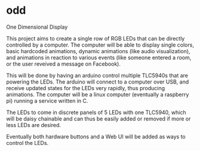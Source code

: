 odd
===

One Dimensional Display

This project aims to create a single row of RGB LEDs that can be directly controlled by a computer. The computer will be able to display single colors, basic hardcoded animations, dynamic animations (like audio visualization), and animations in reaction to various events (like someone entered a room, or the user reveived a message on Facebook).

This will be done by having an arduino control multiple TLC5940s that are powering the LEDs. The arduino will connect to a computer over USB, and receive updated states for the LEDs very rapidly, thus producing animations. The computer will be a linux computer (eventually a raspberry pi) running a service written in C.

The LEDs to come in discrete panels of 5 LEDs with one TLC5940, which will be daisy chainable and can thus be easily added or removed if more or less LEDs are desired.

Eventually both hardware buttons and a Web UI will be added as ways to control the LEDs.
